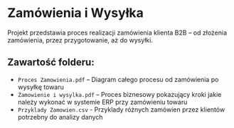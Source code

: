 # Zamówienia i Wysyłka

Projekt przedstawia proces realizacji zamówienia klienta B2B – od złożenia zamówienia, przez przygotowanie, aż do wysyłki.

## Zawartość folderu:
- `Proces Zamowienia.pdf` – Diagram całego procesu od zamówienia po wysyłkę towaru
- `Zamowienie i wysylka.pdf` – Proces biznesowy pokazujący kroki jakie należy wykonać w systemie ERP przy zamówieniu towaru
- `Przyklady Zamowien.csv` - Przyklady różnych zamówien przez klientów potrzebny do analizy danych
